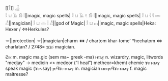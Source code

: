 [[𓋾]]
[𓌿](𓌿)  
𓎛 𓂓 𓄿 𓀁 𓏪||magic, magic spells|
𓎛 𓂓 𓄿 𓏲 𓀁 𓏪||magic, magic spells|
𓎛 𓂓 𓇋 𓇋 𓏛 𓀭||magician|
𓎛 𓂓 𓏛 𓏪 𓀭||god of Magic|
𓎛 𓂓 𓏥||magic, magic spells|Heka: Hexer / ⇔Herkules?

𓎂||protection|
𓎂||magician|charm ⇔ / chartom khar-tome' *hechatom ⇔ charlatan? / ܐܪܡ =2748: magician.

ϩⲓⲕ 	 	m. magic  ma.gic (sem ma~ greek -ma)
ⲙⲧⲁⲩ 	 	n. wizardry, magic, litwords "medjay" -> medicin  <> medeor (“I heal”) metheor=khemt chemie
ϫⲉ ⲙⲧⲁⲩ 	 speak magic  (ϫⲉ~say)
ⲣⲉϥϫⲉ ⲙⲧⲁⲩ 	 m. magician
ⲙⲉⲧⲣⲉϥϫⲉ ⲙⲧⲁⲩ 	 f. magic   maitresse?

